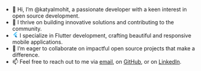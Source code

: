 - 👋 Hi, I’m @katyalmohit, a passionate developer with a keen interest in open source development.
- 👀 I thrive on building innovative solutions and contributing to the community.
- <img src="https://raw.githubusercontent.com/github/explore/main/topics/flutter/flutter.png" alt="Flutter Icon" width="15" height="15"> I specialize in Flutter development, crafting beautiful and responsive mobile applications.
- 💞️ I’m eager to collaborate on impactful open source projects that make a difference.
- 📫 Feel free to reach out to me via [email](mailto:ktylmohit@gmail.com), on [GitHub](https://github.com/katyalmohit), or on [LinkedIn](https://www.linkedin.com/in/katyalmohit/).
